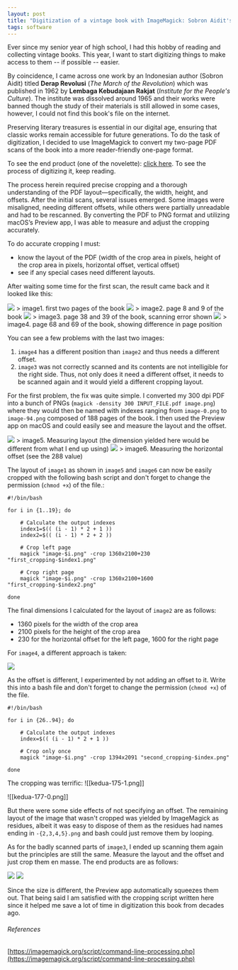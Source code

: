 ```yaml
---
layout: post
title: "Digitization of a vintage book with ImageMagick: Sobron Aidit's ‘Derap Revolusi’"
tags: software
---
```


Ever since my senior year of high school, I had this hobby of reading and collecting vintage books. This year, I want to start digitizing things to make access to them -- if possible -- easier. 

By coincidence, I came across one work by an Indonesian author (Sobron Aidit) titled **Derap Revolusi** (*The March of the Revolution*) which was published in 1962 by **Lembaga Kebudajaan Rakjat** (*Institute for the People's Culture*). The institute was dissolved around 1965 and their works were banned though the study of their materials is still allowed in some cases, however, I could not find this book's file on the internet.

Preserving literary treasures is essential in our digital age, ensuring that classic works remain accessible for future generations. To do the task of digitization, I decided to use ImageMagick to convert my two-page PDF scans of the book into a more reader-friendly one-page format.

To see the end product (one of the novelette): [click here](https://drive.google.com/file/d/192A4scOCicpuJkDRUDaTU34EtGoyf4Bs/view?usp=sharing). To see the process of digitizing it, keep reading.

The process herein required precise cropping and a thorough understanding of the PDF layout—specifically, the width, height, and offsets. After the initial scans, several issues emerged. Some images were misaligned, needing different offsets, while others were partially unreadable and had to be rescanned. By converting the PDF to PNG format and utilizing macOS’s Preview app, I was able to measure and adjust the cropping accurately.

To do accurate cropping I must:
 - know the layout of the PDF (width of the crop area in pixels, height of the crop area in pixels, horizontal offset, vertical offset) 
 - see if any special cases need different layouts. 
  
 After waiting some time for the first scan, the result came back and it looked like this:

<img src="assets/posts/2024/digitization-derap-revolusi/Pasted image 20240625084551.png" />
> image1. first two pages of the book

<img src="assets/posts/2024/digitization-derap-revolusi/Pasted image 20240625084607.png" />
> image2. page 8 and 9 of the book

<img src="assets/posts/2024/digitization-derap-revolusi/Pasted image 20240625084639.png" />
> image3. page 38 and 39 of the book, scanning error shown

<img src="assets/posts/2024/digitization-derap-revolusi/Pasted image 20240625084704.png" />
> image4. page 68 and 69 of the book, showing difference in page position


You can see a few problems with the last two images: 
1. `image4` has a different position than `image2` and thus needs a different offset.
2. `image3` was not correctly scanned and its contents are not intelligible for the right side. Thus, not only does it need a different offset, it needs to be scanned again and it would yield a different cropping layout.

For the first problem, the fix was quite simple. I converted my 300 dpi PDF into a bunch of PNGs (`magick -density 300 INPUT_FILE.pdf image.png`) where they would then be named with indexes ranging from `image-0.png` to `image-94.png` composed of 188 pages of the book. I then used the Preview app on macOS and could easily see and measure the layout and the offset.

<img src="assets/posts/2024/digitization-derap-revolusi/Pasted image 20240625101304.png" />
> image5. Measuring layout (the dimension yielded here would be different from what I end up using)


<img src="assets/posts/2024/digitization-derap-revolusi/Pasted image 20240625101403.png" />
> image6. Measuring the horizontal offset (see the 288 value)


The layout of `image1` as shown in `image5` and `image6` can now be easily cropped with the following bash script and don't forget to change the permission (`chmod +x`) of the file.:

```shell
#!/bin/bash 

for i in {1..19}; do

	# Calculate the output indexes
	index1=$(( (i - 1) * 2 + 1 ))
	index2=$(( (i - 1) * 2 + 2 ))

	# Crop left page
	magick "image-$i.png" -crop 1360x2100+230 "first_cropping-$index1.png"

	# Crop right page
	magick "image-$i.png" -crop 1360x2100+1600 "first_cropping-$index2.png"

done
```

The final dimensions I calculated for the layout of `image2` are as follows: 
- 1360 pixels for the width of the crop area
- 2100 pixels for the height of the crop area
- 230 for the horizontal offset for the left page, 1600 for the right page

For `image4`, a different approach is taken:

<img src="assets/posts/2024/digitization-derap-revolusi/Pasted image 20240625084704.png" />

As the offset is different, I experimented by not adding an offset to it. Write this into a bash file and don't forget to change the permission (`chmod +x`) of the file.
```shell
#!/bin/bash 

for i in {26..94}; do

	# Calculate the output indexes
	index=$(( (i - 1) * 2 + 1 ))

	# Crop only once
	magick "image-$i.png" -crop 1394x2091 "second_cropping-$index.png"

done
```

The cropping was terrific:
![[kedua-175-1.png]]

![[kedua-177-0.png]]

But there were some side effects of not specifying an offset. The remaining layout of the image that wasn't cropped was yielded by ImageMagick as residues, albeit it was easy to dispose of them as the residues had names ending in `-{2,3,4,5}.png` and bash could just remove them by looping.

As for the badly scanned parts of `image3`, I ended up scanning them again but the principles are still the same. Measure the layout and the offset and just crop them en masse. The end products are as follows:

<img src="assets/posts/2024/digitization-derap-revolusi/Pasted image 20240625103824.png" />
<img src="assets/posts/2024/digitization-derap-revolusi/Pasted image 20240625103847.png" />

Since the size is different, the Preview app automatically squeezes them out. That being said I am satisfied with the cropping script written here since it helped me save a lot of time in digitization this book from decades ago.

###### References

[https://imagemagick.org/script/command-line-processing.php](https://imagemagick.org/script/command-line-processing.php)